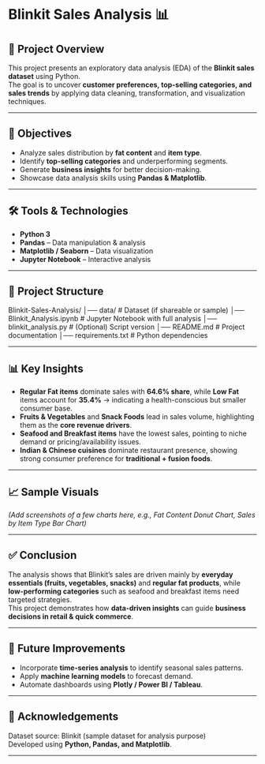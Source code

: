 # Blinkit Sales Analysis 📊

## 📌 Project Overview
This project presents an exploratory data analysis (EDA) of the **Blinkit sales dataset** using Python.  
The goal is to uncover **customer preferences, top-selling categories, and sales trends** by applying data cleaning, transformation, and visualization techniques.  

---

## 🎯 Objectives
- Analyze sales distribution by **fat content** and **item type**.  
- Identify **top-selling categories** and underperforming segments.  
- Generate **business insights** for better decision-making.  
- Showcase data analysis skills using **Pandas & Matplotlib**.  

---

## 🛠️ Tools & Technologies
- **Python 3**  
- **Pandas** – Data manipulation & analysis  
- **Matplotlib / Seaborn** – Data visualization  
- **Jupyter Notebook** – Interactive analysis  

---

## 📂 Project Structure
Blinkit-Sales-Analysis/
│── data/ # Dataset (if shareable or sample)
│── Blinkit_Analysis.ipynb # Jupyter Notebook with full analysis
│── blinkit_analysis.py # (Optional) Script version
│── README.md # Project documentation
│── requirements.txt # Python dependencies

---

## 📊 Key Insights
- **Regular Fat items** dominate sales with **64.6% share**, while **Low Fat** items account for **35.4%** → indicating a health-conscious but smaller consumer base.  
- **Fruits & Vegetables** and **Snack Foods** lead in sales volume, highlighting them as the **core revenue drivers**.  
- **Seafood and Breakfast items** have the lowest sales, pointing to niche demand or pricing/availability issues.  
- **Indian & Chinese cuisines** dominate restaurant presence, showing strong consumer preference for **traditional + fusion foods**.  

---

## 📈 Sample Visuals
*(Add screenshots of a few charts here, e.g., Fat Content Donut Chart, Sales by Item Type Bar Chart)*  

---

## ✅ Conclusion
The analysis shows that Blinkit’s sales are driven mainly by **everyday essentials (fruits, vegetables, snacks)** and **regular fat products**, while **low-performing categories** such as seafood and breakfast items need targeted strategies.  
This project demonstrates how **data-driven insights** can guide **business decisions in retail & quick commerce**.  

---

## 🚀 Future Improvements
- Incorporate **time-series analysis** to identify seasonal sales patterns.  
- Apply **machine learning models** to forecast demand.  
- Automate dashboards using **Plotly / Power BI / Tableau**.  

---

## 🙌 Acknowledgements
Dataset source: Blinkit (sample dataset for analysis purpose)  
Developed using **Python, Pandas, and Matplotlib**.  

---

